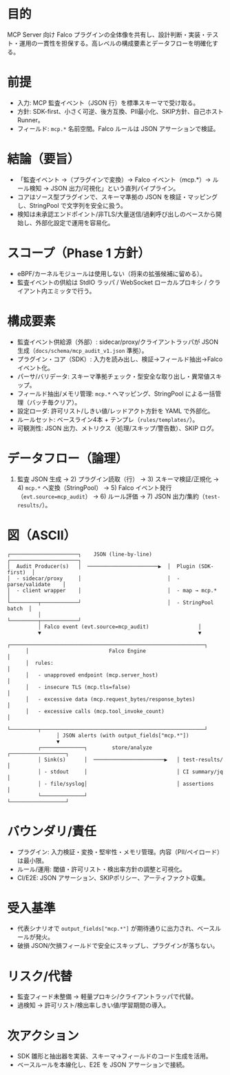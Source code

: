 # 目的

MCP Server 向け Falco プラグインの全体像を共有し、設計判断・実装・テスト・運用の一貫性を担保する。高レベルの構成要素とデータフローを明確化する。

# 前提

- 入力: MCP 監査イベント（JSON 行）を標準スキーマで受け取る。
- 方針: SDK-first、小さく可逆、後方互換、PII最小化、SKIP方針、自己ホストRunner。
- フィールド: `mcp.*` 名前空間。Falco ルールは JSON アサーションで検証。

# 結論（要旨）

- 「監査イベント →（プラグインで変換）→ Falco イベント（mcp.*）→ ルール検知 → JSON 出力/可視化」という直列パイプライン。
- コアはソース型プラグインで、スキーマ準拠の JSON を検証・マッピングし、StringPool で文字列を安全に扱う。
- 検知は未承認エンドポイント/非TLS/大量送信/過剰呼び出しのベースから開始し、外部化設定で運用を容易化。

# スコープ（Phase 1 方針）

- eBPF/カーネルモジュールは使用しない（将来の拡張候補に留める）。
- 監査イベントの供給は StdIO ラッパ / WebSocket ローカルプロキシ / クライアント内エミッタで行う。

# 構成要素

- 監査イベント供給源（外部）: sidecar/proxy/クライアントラッパが JSON 生成（`docs/schema/mcp_audit_v1.json` 準拠）。
- プラグイン・コア（SDK）: 入力を読み出し、検証→フィールド抽出→Falco イベント化。
- パーサ/バリデータ: スキーマ準拠チェック・型安全な取り出し・異常値スキップ。
- フィールド抽出/メモリ管理: `mcp.*` へマッピング、StringPool による一括管理（バッチ毎クリア）。
- 設定ローダ: 許可リスト/しきい値/レッドアクト方針を YAML で外部化。
- ルールセット: ベースライン4本 + テンプレ（`rules/templates/`）。
- 可観測性: JSON 出力、メトリクス（処理/スキップ/警告数）、SKIP ログ。

# データフロー（論理）

1) 監査 JSON 生成 → 2) プラグイン読取（行） → 3) スキーマ検証/正規化 → 4) `mcp.*` へ変換（StringPool） → 5) Falco イベント発行（`evt.source=mcp_audit`） → 6) ルール評価 → 7) JSON 出力/集約（`test-results/`）。

# 図（ASCII）

```
┌──────────────────────┐    JSON (line-by-line)    ┌──────────────────────┐
│  Audit Producer(s)   │  ───────────────────────▶  │  Plugin (SDK-first)  │
│  - sidecar/proxy     │                            │  - parse/validate    │
│  - client wrapper    │                            │  - map → mcp.*       │
└─────────┬────────────┘                            │  - StringPool batch  │
          │                                         └─────────┬────────────┘
          │ Falco event (evt.source=mcp_audit)                │
          ▼                                                   ▼
      ┌───────────────────────────────────────────────────────────────┐
      │                          Falco Engine                         │
      │  rules:                                                       │
      │   - unapproved endpoint (mcp.server_host)                     │
      │   - insecure TLS (mcp.tls=false)                              │
      │   - excessive data (mcp.request_bytes/response_bytes)         │
      │   - excessive calls (mcp.tool_invoke_count)                   │
      └─────────┬─────────────────────────────────────────────────────┘
                │ JSON alerts (with output_fields["mcp.*"]) 
                ▼
          ┌──────────────┐        store/analyze        ┌──────────────────┐
          │ Sink(s)      │  ───────────────────────▶   │ test-results/     │
          │ - stdout     │                             │ CI summary/jq     │
          │ - file/syslog│                             │ assertions        │
          └──────────────┘                             └──────────────────┘
```

# バウンダリ/責任

- プラグイン: 入力検証・変換・堅牢性・メモリ管理。内容（PII/ペイロード）は最小限。
- ルール/運用: 閾値・許可リスト・検出率方針の調整と可視化。
- CI/E2E: JSON アサーション、SKIPポリシー、アーティファクト収集。

# 受入基準

- 代表シナリオで `output_fields["mcp.*"]` が期待通りに出力され、ベースルールが発火。
- 破損 JSON/欠損フィールドで安全にスキップし、プラグインが落ちない。

# リスク/代替

- 監査フィード未整備 → 軽量プロキシ/クライアントラッパで代替。
- 過検知 → 許可リスト/検出率しきい値/学習期間の導入。

# 次アクション

- SDK 雛形と抽出器を実装、スキーマ→フィールドのコード生成を活用。
- ベースルールを本線化し、E2E を JSON アサーションで接続。
